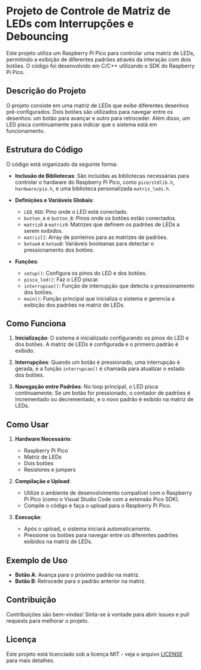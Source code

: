 # Projeto de Controle de Matriz de LEDs com Interrupções e Debouncing

Este projeto utiliza um Raspberry Pi Pico para controlar uma matriz de LEDs, permitindo a exibição de diferentes padrões através da interação com dois botões. O código foi desenvolvido em C/C++ utilizando o SDK do Raspberry Pi Pico.

## Descrição do Projeto

O projeto consiste em uma matriz de LEDs que exibe diferentes desenhos pré-configurados. Dois botões são utilizados para navegar entre os desenhos: um botão para avançar e outro para retroceder. Além disso, um LED pisca continuamente para indicar que o sistema está em funcionamento.

## Estrutura do Código

O código está organizado da seguinte forma:

- **Inclusão de Bibliotecas**: São incluídas as bibliotecas necessárias para controlar o hardware do Raspberry Pi Pico, como `pico/stdlib.h`, `hardware/pio.h`, e uma biblioteca personalizada `matriz_leds.h`.

- **Definições e Variáveis Globais**:
  - `LED_RED`: Pino onde o LED está conectado.
  - `button_A` e `button_B`: Pinos onde os botões estão conectados.
  - `matriz0` a `matriz9`: Matrizes que definem os padrões de LEDs a serem exibidos.
  - `matriz[]`: Array de ponteiros para as matrizes de padrões.
  - `botaoA` e `botaoB`: Variáveis booleanas para detectar o pressionamento dos botões.

- **Funções**:
  - `setup()`: Configura os pinos do LED e dos botões.
  - `pisca_led()`: Faz o LED piscar.
  - `interrupcao()`: Função de interrupção que detecta o pressionamento dos botões.
  - `main()`: Função principal que inicializa o sistema e gerencia a exibição dos padrões na matriz de LEDs.

## Como Funciona

1. **Inicialização**: O sistema é inicializado configurando os pinos do LED e dos botões. A matriz de LEDs é configurada e o primeiro padrão é exibido.

2. **Interrupções**: Quando um botão é pressionado, uma interrupção é gerada, e a função `interrupcao()` é chamada para atualizar o estado dos botões.

3. **Navegação entre Padrões**: No loop principal, o LED pisca continuamente. Se um botão for pressionado, o contador de padrões é incrementado ou decrementado, e o novo padrão é exibido na matriz de LEDs.

## Como Usar

1. **Hardware Necessário**:
   - Raspberry Pi Pico
   - Matriz de LEDs
   - Dois botões
   - Resistores e jumpers

2. **Compilação e Upload**:
   - Utilize o ambiente de desenvolvimento compatível com o Raspberry Pi Pico (como o Visual Studio Code com a extensão Pico SDK).
   - Compile o código e faça o upload para o Raspberry Pi Pico.

3. **Execução**:
   - Após o upload, o sistema iniciará automaticamente.
   - Pressione os botões para navegar entre os diferentes padrões exibidos na matriz de LEDs.

## Exemplo de Uso

- **Botão A**: Avança para o próximo padrão na matriz.
- **Botão B**: Retrocede para o padrão anterior na matriz.

## Contribuição

Contribuições são bem-vindas! Sinta-se à vontade para abrir issues e pull requests para melhorar o projeto.

## Licença

Este projeto está licenciado sob a licença MIT - veja o arquivo [LICENSE](LICENSE) para mais detalhes.

